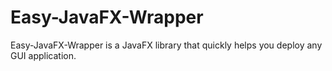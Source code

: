 # Easy-JavaFX-Wrapper
Easy-JavaFX-Wrapper is a JavaFX library that quickly helps you deploy any GUI application.
